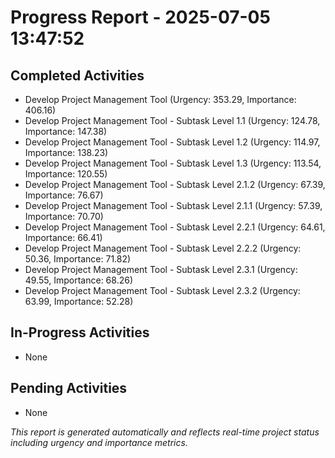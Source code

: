 # Progress Report - 2025-07-05 13:47:52

## Completed Activities
- Develop Project Management Tool (Urgency: 353.29, Importance: 406.16)
- Develop Project Management Tool - Subtask Level 1.1 (Urgency: 124.78, Importance: 147.38)
- Develop Project Management Tool - Subtask Level 1.2 (Urgency: 114.97, Importance: 138.23)
- Develop Project Management Tool - Subtask Level 1.3 (Urgency: 113.54, Importance: 120.55)
- Develop Project Management Tool - Subtask Level 2.1.2 (Urgency: 67.39, Importance: 76.67)
- Develop Project Management Tool - Subtask Level 2.1.1 (Urgency: 57.39, Importance: 70.70)
- Develop Project Management Tool - Subtask Level 2.2.1 (Urgency: 64.61, Importance: 66.41)
- Develop Project Management Tool - Subtask Level 2.2.2 (Urgency: 50.36, Importance: 71.82)
- Develop Project Management Tool - Subtask Level 2.3.1 (Urgency: 49.55, Importance: 68.26)
- Develop Project Management Tool - Subtask Level 2.3.2 (Urgency: 63.99, Importance: 52.28)

## In-Progress Activities
- None

## Pending Activities
- None

*This report is generated automatically and reflects real-time project status including urgency and importance metrics.*
